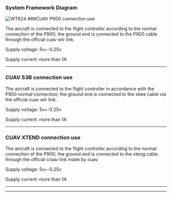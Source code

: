 ### System Framework Diagram

![WTR24](../../assets/WTR24.jpg)
###CUAV P900 connection use

The aircraft is connected to the flight controller according to the normal connection of the P900; the ground end is connected to the P900 cable through the official cuav wtr link.

Supply voltage: 5v+-0.25v

Supply current: more than 1A

---

### CUAV S3B connection use

The aircraft is connected to the flight controller in accordance with the P900 normal connection; the ground end is connected to the xbee cable via the official cuav wtr link.

Supply voltage: 5v+-0.25v

Supply current: more than 1A

---

### CUAV XTEND connection use

The aircraft is connected to the flight controller according to the normal connection of the P900; the ground end is connected to the xteng cable through the official craav link made by cuav.

Supply voltage: 5v+-0.25v

Supply current: more than 1A

---

---